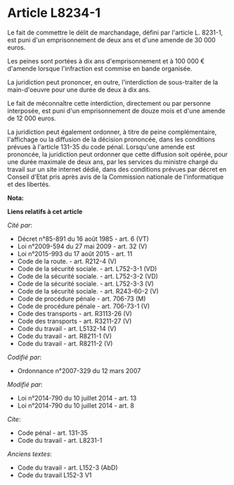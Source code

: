 # Article L8234-1

Le fait de commettre le délit de marchandage, défini par l'article L. 8231-1, est puni d'un emprisonnement de deux ans et
d'une amende de 30 000 euros. 

Les peines sont portées à dix ans d'emprisonnement et à 100 000 € d'amende lorsque l'infraction est commise en bande
organisée. 

La juridiction peut prononcer, en outre, l'interdiction de sous-traiter de la main-d'oeuvre pour une durée de deux à dix
ans. 

Le fait de méconnaître cette interdiction, directement ou par personne interposée, est puni d'un emprisonnement de douze mois
et d'une amende de 12 000 euros. 

La juridiction peut également ordonner, à titre de peine complémentaire, l'affichage ou la diffusion de la décision
prononcée, dans les conditions prévues à l'article 131-35 du code pénal. Lorsqu'une amende est prononcée, la juridiction peut
ordonner que cette diffusion soit opérée, pour une durée maximale de deux ans, par les services du ministre chargé du travail
sur un site internet dédié, dans des conditions prévues par décret en Conseil d'Etat pris après avis de la Commission
nationale de l'informatique et des libertés.

**Nota:**



**Liens relatifs à cet article**

_Cité par_:

  - Décret n°85-891 du 16 août 1985 - art. 6 (VT)
  - Loi n°2009-594 du 27 mai 2009 - art. 32 (V)
  - Loi n°2015-993 du 17 août 2015 - art. 11
  - Code de la route. - art. R212-4 (V)
  - Code de la sécurité sociale. - art. L752-3-1 (VD)
  - Code de la sécurité sociale. - art. L752-3-2 (VD)
  - Code de la sécurité sociale. - art. L752-3-3 (V)
  - Code de la sécurité sociale. - art. R243-60-2 (V)
  - Code de procédure pénale - art. 706-73 (M)
  - Code de procédure pénale - art. 706-73-1 (V)
  - Code des transports - art. R3113-26 (V)
  - Code des transports - art. R3211-27 (V)
  - Code du travail - art. L5132-14 (V)
  - Code du travail - art. R8211-1 (V)
  - Code du travail - art. R8211-2 (V)

_Codifié par_:

  - Ordonnance n°2007-329 du 12 mars 2007

_Modifié par_:

  - Loi n°2014-790 du 10 juillet 2014 - art. 13
  - Loi n°2014-790 du 10 juillet 2014 - art. 8

_Cite_:

  - Code pénal - art. 131-35
  - Code du travail - art. L8231-1

_Anciens textes_:

  - Code du travail - art. L152-3 (AbD)
  - Code du travail L152-3 V1
